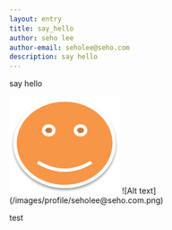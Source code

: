 ```yaml
---
layout: entry
title: say_hello
author: seho lee
author-email: seholee@seho.com
description: say hello
---
```

say hello

<img class="author-picture" src="/images/profile/seholee@seho.com.png" />
![Alt text](/images/profile/seholee@seho.com.png)


test

